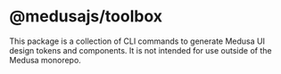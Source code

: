 # @medusajs/toolbox

This package is a collection of CLI commands to generate Medusa UI design tokens and components. It is not intended for use outside of the Medusa monorepo.

